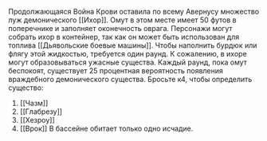 Продолжающаяся Война Крови оставила по всему Авернусу множество луж демонического [[Ихор]]. Омут в этом месте имеет 50 футов в поперечнике и заполняет оконечность оврага. Персонажи могут собрать ихор в контейнер, так как он может быть использован для топлива [[Дьявольские боевые машины]]. Чтобы наполнить бурдюк или флягу этой жидкостью, требуется один раунд. К сожалению, в ихоре могут образовываться ужасные существа. Каждый раунд, пока омут беспокоят, существует 25 процентная вероятность появления враждебного демонического существа.
Бросьте к4, чтобы определить существо:
1. [[Чазм]]
2. [[Глабрезу]]
3. [[Хезроу]]
4. [[Врок]]
В бассейне обитает только одно исчадие.